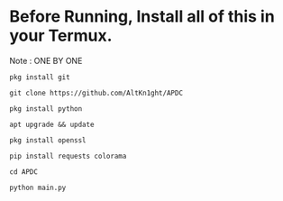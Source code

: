 # Before Running, Install all of this in your Termux.
Note : ONE BY ONE
``` 
pkg install git
```
``` 
git clone https://github.com/AltKn1ght/APDC
```
```
pkg install python
```
```
apt upgrade && update 
```
``` 
pkg install openssl
```
``` 
pip install requests colorama
```
```
cd APDC 
```
``` 
python main.py
```
